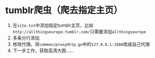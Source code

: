 # tumblr爬虫（爬去指定主页）
1. 在`site.txt`中添加指定tumblr主页，比如`http://allthingseurope.tumblr.com/`只需要添加`allthingseurope`
2. 多条分行添加
3. 修改代理。将`common/proxyHttp.go`中的`127.0.0.1:1080`改成自己代理
4. 下一步工作，获取高清大图......